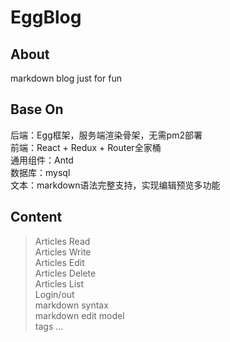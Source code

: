 # EggBlog

## About
markdown blog just for fun

## Base On
后端：Egg框架，服务端渲染骨架，无需pm2部署  
前端：React + Redux + Router全家桶  
通用组件：Antd  
数据库：mysql  
文本：markdown语法完整支持，实现编辑预览多功能  

## Content
> Articles Read  
> Articles Write  
> Articles Edit  
> Articles Delete  
> Articles List  
> Login/out  
> markdown syntax  
> markdown edit model  
> tags
> ...
